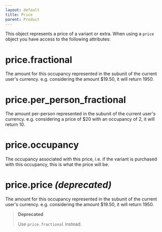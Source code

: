 ```yaml
---
layout: default
title: Price
parent: Product
---
```


This object represents a price of a variant or extra. When using a `price` object you have access to the following attributes:

# price.fractional

The amount for this occupancy represented in the subunit of the current user's currency.
e.g. considering the amount $19.50, it will return 1950.

# price.per_person_fractional

The amount per-person represented in the subunit of the current user's currency.
e.g. considering a price of $20 with an occupancy of 2, it will return 10.

# price.occupancy

The occupancy associated with this price, i.e. if the variant is purchased with this occupancy, this is what the price will be.

# price.price _(deprecated)_

The amount for this occupancy represented in the subunit of the current user's currency.
e.g. considering the amount $19.50, it will return 1950.

> **Deprecated**
>
> Use `price.fractional` instead.
